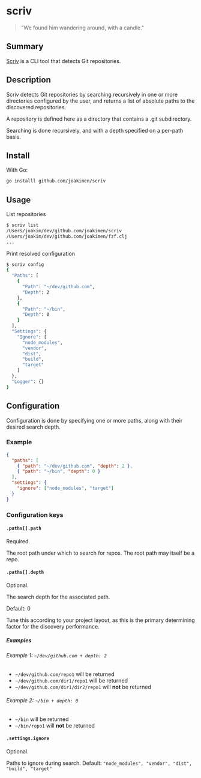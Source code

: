 # scriv

> "We found him wandering around, with a candle."

## Summary

[Scriv](https://kingkiller.fandom.com/wiki/Scriv) is a CLI tool that detects Git repositories.

## Description

Scriv detects Git repositories by searching recursively in one or more directories configured by the user, and returns a list of absolute paths to the discovered repositories.

A repository is defined here as a directory that contains a .git subdirectory.

Searching is done recursively, and with a depth specified on a per-path basis.

## Install

With Go:

```sh
go installl github.com/joakimen/scriv
```

## Usage

List repositories

```sh
$ scriv list
/Users/joakim/dev/github.com/joakimen/scriv
/Users/joakim/dev/github.com/joakimen/fzf.clj
...
```

Print resolved configuration

```sh
$ scriv config
{
  "Paths": [
    {
      "Path": "~/dev/github.com",
      "Depth": 2
    },
    {
      "Path": "~/bin",
      "Depth": 0
    }
  ],
  "Settings": {
    "Ignore": [
      "node_modules",
      "vendor",
      "dist",
      "build",
      "target"
    ]
  },
  "Logger": {}
}
```

## Configuration

Configuration is done by specifying one or more paths, along with their desired search depth.

### Example

```json
{
  "paths": [
    { "path": "~/dev/github.com", "depth": 2 },
    { "path": "~/bin", "depth": 0 }
  ],
  "settings": {
    "ignore": ["node_modules", "target"]
  }
}
```

### Configuration keys

#### `.paths[].path`

Required.

The root path under which to search for repos. The root path may itself be a repo.

#### `.paths[].depth`

Optional.

The search depth for the associated path.

Default: 0

Tune this according to your project layout, as this is the primary determining factor for the discovery performance.

##### Examples

###### Example 1: `~/dev/github.com + depth: 2`

- `~/dev/github.com/repo1` will be returned
- `~/dev/github.com/dir1/repo1` will be returned
- `~/dev/github.com/dir1/dir2/repo1` will **not** be returned

###### Example 2: `~/bin + depth: 0`

- `~/bin` will be returned
- `~/bin/repo1` will **not** be returned

#### `.settings.ignore`

Optional.

Paths to ignore during search.
Default: `"node_modules", "vendor", "dist", "build", "target"`
